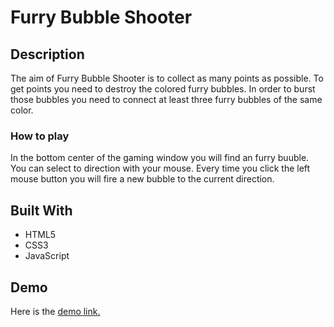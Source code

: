 # Furry Bubble Shooter

## Description
The aim of Furry Bubble Shooter is to collect as many points as possible. To get points you need to destroy the colored furry bubbles. In order to burst those bubbles you need to connect at least three furry bubbles of the same color.

### How to play
In the bottom center of the gaming window you will find an furry buuble. You can select to direction with your mouse. Every time you click the left mouse button you will fire a new bubble to the current direction.

## Built With
- HTML5
- CSS3
- JavaScript

## Demo
Here is the [demo link.](https://begumeryildiz.github.io/bubble-shooter-game/)